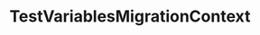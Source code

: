 ---
optionsClassName: TestVariablesMigrationConfig
optionsClassFullName: MigrationTools._EngineV1.Configuration.Processing.TestVariablesMigrationConfig
configurationSamples:
- name: default
  description: 
  code: >-
    {
      "$type": "TestVariablesMigrationConfig",
      "Enabled": false
    }
  sampleFor: MigrationTools._EngineV1.Configuration.Processing.TestVariablesMigrationConfig
description: This processor can migrate test variables that are defined in the test plans / suites. This must run before `TestPlansAndSuitesMigrationConfig`.
className: TestVariablesMigrationContext
typeName: Processors
architecture: v1
options:
- parameterName: Enabled
  type: Boolean
  description: missng XML code comments
  defaultValue: missng XML code comments

redirectFrom: []
layout: reference
toc: true
permalink: /Reference/v1/Processors/TestVariablesMigrationContext/
title: TestVariablesMigrationContext
categories:
- Processors
- v1
notes: ''
introduction: ''

---